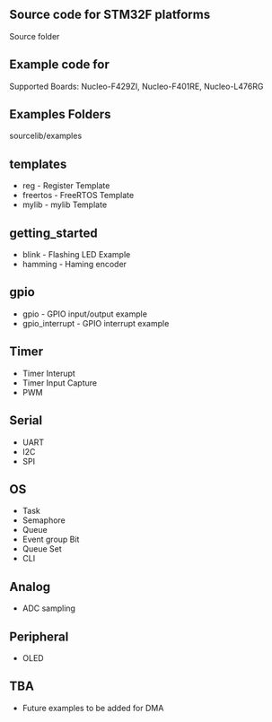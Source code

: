 ## Source code for STM32F platforms
Source folder

## Example code for
Supported Boards: Nucleo-F429ZI, Nucleo-F401RE, Nucleo-L476RG

## Examples Folders 
sourcelib/examples

## templates
* reg - Register Template
* freertos - FreeRTOS Template
* mylib - mylib Template

## getting_started  
* blink - Flashing LED Example
* hamming - Haming encoder

## gpio  
* gpio - GPIO input/output example
* gpio_interrupt - GPIO interrupt example

## Timer
* Timer Interupt
* Timer Input Capture
* PWM

## Serial
* UART
* I2C
* SPI

## OS
* Task
* Semaphore
* Queue
* Event group Bit
* Queue Set
* CLI

## Analog
* ADC sampling

## Peripheral
* OLED
## TBA
* Future examples to be added for DMA